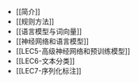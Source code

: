 - [[简介]]
- [[规则方法]]
- [[语言模型与词向量]]
- [[神经网络和语言模型]]
- [[LEC5-高级神经网络和预训练模型]]
- [[LEC6-文本分类]]
- [[LEC7-序列化标注]]